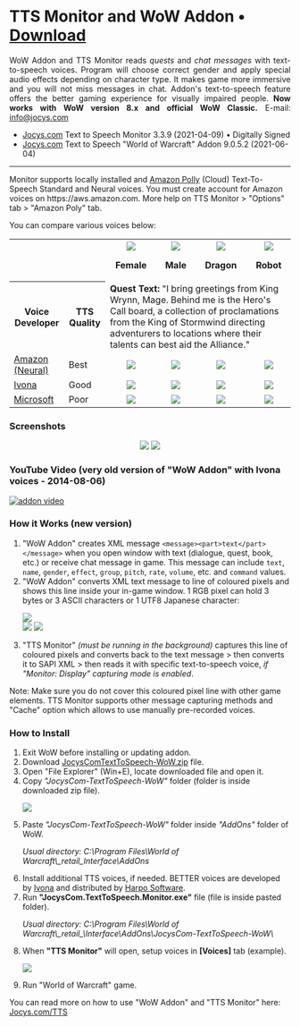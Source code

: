 # TTS Monitor and WoW Addon • [Download](https://www.jocys.com/Files/Software/JocysCom-TextToSpeech-WoW.zip)

<p align="justify">WoW Addon and TTS Monitor reads <i>quests</i> and <i>chat messages</i> with text-to-speech voices. Program will choose correct gender and apply special audio effects depending on character type. It makes game more immersive and you will not miss messages in chat. Addon's text-to-speech feature offers the better gaming experience for visually impaired people. <b>Now works with WoW version 8.x and official WoW Classic.</b> E-mail: <a href="mailto:info@jocys.com?subject=Jocys.com%20Text-to-Speech%20Monitor">info@jocys.com</a></p>

 * <a target="_blank" href="https://www.jocys.com/tts">Jocys.com</a> Text to Speech Monitor 3.3.9 (2021-04-09) • Digitally Signed
 * <a target="_blank" href="https://www.jocys.com/tts">Jocys.com</a> Text to Speech "World of Warcraft" Addon 9.0.5.2 (2021-06-04)
 
<hr />
Monitor supports locally installed and <a href="https://aws.amazon.com/polly/">Amazon Polly</a> (Cloud) Text-To-Speech Standard and Neural voices. You must create account for Amazon voices on https://aws.amazon.com. More help on TTS Monitor > "Options" tab > "Amazon Poly" tab.

You can compare various voices below:

<table>
<tr>
<th colspan="2"></th>
<th><img src="https://www.jocys.com/Files/TTS/Icon_Achievement_Character_Human_Female.png" />

Female</th>
<th><img src="https://www.jocys.com/Files/TTS/Icon_Achievement_Character_Human_Male.png" />

Male</th>
<th><img src="https://www.jocys.com/Files/TTS/Icon_INV_Misc_Head_Dragon_Nexus.png" />

Dragon</th>
<th><img src="https://www.jocys.com/Files/TTS/Icon_INV_Misc_Head_ClockworkGnome_01.png" />

Robot</th>
</tr><tr>
	<th>Voice Developer</th><th>TTS Quality</th><td colspan="4"><b>Quest Text:</b> "I bring greetings from King Wrynn, Mage. Behind me is the Hero's Call board, a collection of proclamations from the King of Stormwind directing adventurers to locations where their talents can best aid the Alliance."</td>
</tr><tr>
<td><a href="https://aws.amazon.com/polly/">Amazon (Neural)</a></td><td>Best</td>
<td align="center"><a href="https://www.jocys.com/Files/TTS/Audio_Amazon_Female.mp3" target="_blank"><img src="https://www.jocys.com/Files/TTS/Play.png" /></a></a></td>
<td align="center"><a href="https://www.jocys.com/Files/TTS/Audio_Amazon_Male.mp3" target="_blank"><img src="https://www.jocys.com/Files/TTS/Play.png" /></a></a></td>
<td align="center"><a href="https://www.jocys.com/Files/TTS/Audio_Amazon_Male_Dragonkin.mp3" target="_blank"><img src="https://www.jocys.com/Files/TTS/Play.png" /></a></a></td>
<td align="center"><a href="https://www.jocys.com/Files/TTS/Audio_Amazon_Male_Mechanical.mp3" target="_blank"><img src="https://www.jocys.com/Files/TTS/Play.png" /></a></a></td>
</tr><tr>
	<td><a href="https://harposoftware.com/en/2-all-speech-synthesis-products/s-1/brand-ivona">Ivona</a></td><td>Good</td>
<td align="center"><a href="https://www.jocys.com/Files/TTS/Audio_Ivona_Female.mp3" target="_blank"><img src="https://www.jocys.com/Files/TTS/Play.png" /></a></a></td>
<td align="center"><a href="https://www.jocys.com/Files/TTS/Audio_Ivona_Male.mp3" target="_blank"><img src="https://www.jocys.com/Files/TTS/Play.png" /></a></a></td>
<td align="center"><a href="https://www.jocys.com/Files/TTS/Audio_Ivona_Male_Dragonkin.mp3" target="_blank"><img src="https://www.jocys.com/Files/TTS/Play.png" /></a></a></td>
<td align="center"><a href="https://www.jocys.com/Files/TTS/Audio_Ivona_Male_Mechanical.mp3" target="_blank"><img src="https://www.jocys.com/Files/TTS/Play.png" /></a></a></td>
</tr><tr>
<td><a href="https://developer.microsoft.com/en-us/microsoft-edge/testdrive/demos/speechsynthesis/">Microsoft</a></td><td>Poor</td>
<td align="center"><a href="https://www.jocys.com/Files/TTS/Audio_Microsoft_Female.mp3" target="_blank"><img src="https://www.jocys.com/Files/TTS/Play.png" /></a></td>
<td align="center"><a href="https://www.jocys.com/Files/TTS/Audio_Microsoft_Male.mp3" target="_blank"><img src="https://www.jocys.com/Files/TTS/Play.png" /></a></a></td>
<td align="center"><a href="https://www.jocys.com/Files/TTS/Audio_Microsoft_Male_Dragonkin.mp3" target="_blank"><img src="https://www.jocys.com/Files/TTS/Play.png" /></a></a></td>
<td align="center"><a href="https://www.jocys.com/Files/TTS/Audio_Microsoft_Male_Mechanical.mp3" target="_blank"><img src="https://www.jocys.com/Files/TTS/Play.png" /></a></a></td>
</tr>
</table>

### Screenshots

<p style="text-align: center;"><a href="https://www.jocys.com/Files/TTS/JocysCom_TTS_Monitor_Voices.png" target="_blank"><img src="https://www.jocys.com/Files/TTS/JocysCom_TTS_Monitor_Voices_Small_GitHub.png" /></a> <a href="https://www.jocys.com/Files/TTS/JocysCom_TTS_WoW_Addon.png" target="_blank"><img src="https://www.jocys.com/Files/TTS/JocysCom_TTS_WoW_Addon_Small_GitHub.png" /></a></p>

### YouTube Video (very old version of "WoW Addon" with Ivona voices - 2014-08-06)

[![addon video](http://img.youtube.com/vi/lhBGNJQvbUo/0.jpg)](http://www.youtube.com/watch?v=lhBGNJQvbUo)

### How it Works (new version)

<ol>
<li>"WoW Addon" creates XML message <code>&lt;message&gt;&lt;part&gt;text&lt;/part&gt;&lt;/message&gt;</code> when you open window with text (dialogue, quest, book, etc.) or receive chat message in game. This message can include <code>text</code>, <code>name</code>, <code>gender</code>, <code>effect</code>, <code>group</code>, <code>pitch</code>, <code>rate</code>, <code>volume</code>, etc. and <code>command</code> values.</li>
<li>"WoW Addon" converts XML text message to line of coloured pixels and shows this line inside your in-game window. 1 RGB pixel can hold 3 bytes or 3 ASCII characters or 1 UTF8 Japanese character:<br />
<p><img src="https://www.jocys.com/Files/TTS/JocysCom_TTS_WoW_Addon_Pixels_x4.png" /><br />
<img src="https://www.jocys.com/Files/TTS/JocysCom_TTS_WoW_Addon_Pixels.png" /> <img src="https://www.jocys.com/Files/TTS/JocysCom_TTS_Monitor_Display_Small.png" /></p></li>
<li>"TTS Monitor" <i>(must be running in the background)</i> captures this line of coloured pixels and converts back to the text message &gt; then converts it to SAPI XML &gt; then reads it with specific text-to-speech voice, <i>if "Monitor: Display" capturing mode is enabled</i>.</li>
</ol>
<p>Note: Make sure you do not cover this coloured pixel line with other game elements. TTS Monitor supports other message capturing methods and "Cache" option which allows to use manually pre-recorded voices.</p>

### How to Install

<ol>
<li>Exit WoW before installing or updating addon.</li>
<li>Download <a href="https://www.jocys.com/Files/Software/JocysCom-TextToSpeech-WoW.zip">JocysComTextToSpeech-WoW.zip</a> file.</li>
<li>Open "File Explorer" (Win+E), locate downloaded file and open it.</li>
<li>Copy <i>"JocysCom-TextToSpeech-WoW"</i> folder (folder is inside downloaded zip file).
	<p><img src="https://www.jocys.com/Files/TTS/JocysCom_TextToSpeech_WoW_Folder_Copy.png" /></p></li>
<li>Paste <i>"JocysCom-TextToSpeech-WoW"</i> folder inside <i>"AddOns"</i> folder of WoW.
	<p><i>Usual directory: C:\Program Files\World of Warcraft\_retail_Interface\AddOns</i></p></li>
<li>Install additional TTS voices, if needed. BETTER voices are developed by <a href="http://www.ivona.com" target="_blank">Ivona</a> and distributed by <a href="http://harposoftware.com/en/content/10-trial" target="_blank">Harpo Software</a>.</li>
<li>Run <b>"JocysCom.TextToSpeech.Monitor.exe"</b> file (file is inside pasted folder).
	<p><i>Usual directory: C:\Program Files\World of Warcraft\_retail_\Interface\AddOns\JocysCom-TextToSpeech-WoW\</i></p></li>
<li>When <b>"TTS Monitor"</b> will open, setup voices in <b>[Voices]</b> tab (example).
<p><a href="https://www.jocys.com/Files/TTS/JocysCom_TTS_Monitor_Voices_Tab.png" target="_blank"><img src="https://www.jocys.com/Files/TTS/JocysCom_TTS_Monitor_Voices_Tab.png" /></a></p></li>
<li>Run "World of Warcraft" game.</li>
</ol>

You can read more on how to use "WoW Addon" and "TTS Monitor" here: <a href="https://www.jocys.com/TTS" target="_blank">Jocys.com/TTS</a>
